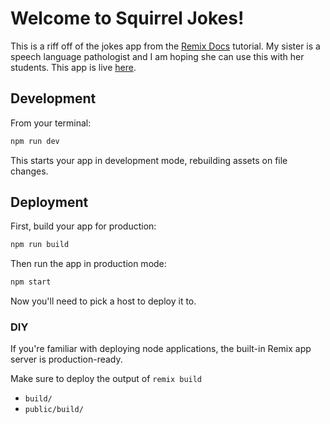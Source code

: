 # Welcome to Squirrel Jokes!

This is a riff off of the jokes app from the [Remix Docs](https://remix.run/docs) tutorial. My sister is a speech language pathologist and I am hoping she can use this with her students. This app is live [here](https://remix-jokes-riff.herokuapp.com/).

## Development

From your terminal:

```sh
npm run dev
```

This starts your app in development mode, rebuilding assets on file changes.

## Deployment

First, build your app for production:

```sh
npm run build
```

Then run the app in production mode:

```sh
npm start
```

Now you'll need to pick a host to deploy it to.

### DIY

If you're familiar with deploying node applications, the built-in Remix app server is production-ready.

Make sure to deploy the output of `remix build`

- `build/`
- `public/build/`

